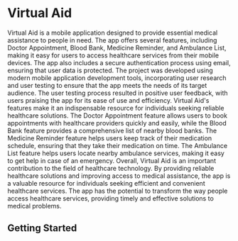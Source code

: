 # Virtual Aid

Virtual Aid is a mobile application designed to provide essential medical assistance to people in need. The app offers several features, including Doctor Appointment, Blood Bank, Medicine Reminder, and Ambulance List, making it easy for users to access healthcare services from their mobile devices. The app also includes a secure authentication process using email, ensuring that user data is protected. The project was developed using modern mobile application development tools, incorporating user research and user testing to ensure that the app meets the needs of its target audience. The user testing process resulted in positive user feedback, with users praising the app for its ease of use and efficiency. Virtual Aid's features make it an indispensable resource for individuals seeking reliable healthcare solutions. The Doctor Appointment feature allows users to book appointments with healthcare providers quickly and easily, while the Blood Bank feature provides a comprehensive list of nearby blood banks. The Medicine Reminder feature helps users keep track of their medication schedule, ensuring that they take their medication on time. The Ambulance List feature helps users locate nearby ambulance services, making it easy to get help in case of an emergency. Overall, Virtual Aid is an important contribution to the field of healthcare technology. By providing reliable healthcare solutions and improving access to medical assistance, the app is a valuable resource for individuals seeking efficient and convenient healthcare services. The app has the potential to transform the way people access healthcare services, providing timely and effective solutions to medical problems.

## Getting Started

